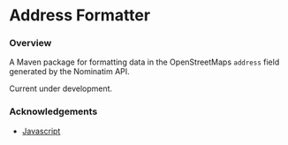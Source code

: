# Address Formatter

### Overview

A Maven package for formatting data in the OpenStreetMaps `address` field generated by the Nominatim API.

Current under development.

### Acknowledgements

- [Javascript](https://github.com/fragaria/address-formatter)
